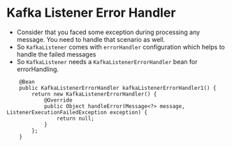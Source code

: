 # Kafka Listener Error Handler

-   Consider that you faced some exception during processing any message. You need to handle that scenario as well.
-   So ```KafkaListener``` comes with ```errorHandler``` configuration which helps to handle the failed messages
-   So ```KafkaListener``` needs a ```KafkaListenerErrorHandler``` bean for errorHandling.
```aidl
    @Bean
    public KafkaListenerErrorHandler kafkaListenerErrorHandler1() {
        return new KafkaListenerErrorHandler() {
            @Override
            public Object handleError(Message<?> message, ListenerExecutionFailedException exception) {
                return null;
            }
        };
    }
```

